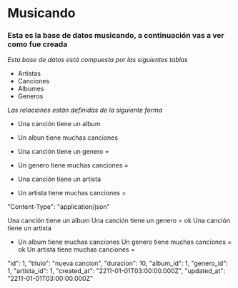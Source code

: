# Musicando

### Esta es la base de datos musicando, a continuación vas a ver como fue creada
_Esta base de datos está compuesta por las siguientes tablas_
- Artistas
- Canciones
- Albumes
- Generos

_Las relaciones están definidas de la siguiente forma_
- Una canción tiene un album
- Un albun tiene muchas canciones

- Una canción tiene un genero =
- Un genero tiene muchas canciones =

- Una canción tiene un artista
- Un artista tiene muchas canciones =


"Content-Type": "application/json"


Una canción tiene un album
Una canción tiene un genero = ok
Una canción tiene un artista

- Un album tiene muchas canciones
 Un genero tiene muchas canciones = ok 
 Un artista tiene muchas canciones =


"id": 1,
            "titulo": "nueva cancion",
            "duracion": 10,
            "album_id": 1,
            "genero_id": 1,
            "artista_id": 1,
            "created_at": "2211-01-01T03:00:00.000Z",
            "updated_at": "2211-01-01T03:00:00.000Z"